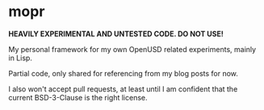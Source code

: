 # mopr
**HEAVILY EXPERIMENTAL AND UNTESTED CODE. DO NOT USE!**

My personal framework for my own OpenUSD related experiments, mainly in Lisp.

Partial code, only shared for referencing from my blog posts for now.

I also won't accept pull requests, at least until I am confident that the current BSD-3-Clause is the right license.
